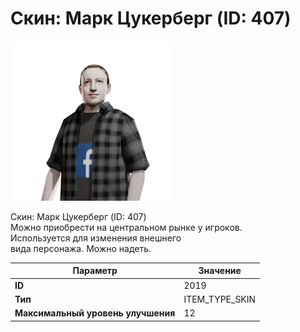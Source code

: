 # Скин: Марк Цукерберг (ID: 407)

![Item Image](../img/2019.webp?raw=true)

Скин: Марк Цукерберг (ID: 407)<br>Можно приобрести на центральном рынке у игроков.<br>Используется для изменения внешнего<br>вида персонажа. Можно надеть.


| Параметр | Значение |
|----------|----------|
| **ID** | 2019 |
| **Тип** | ITEM_TYPE_SKIN |
| **Максимальный уровень улучшения** | 12 |

